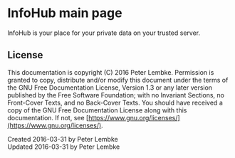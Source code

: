 # InfoHub main page
InfoHub is your place for your private data on your trusted server.

## License
This documentation is copyright (C) 2016 Peter Lembke.
 Permission is granted to copy, distribute and/or modify this document under the terms of the GNU Free Documentation License, Version 1.3 or any later version published by the Free Software Foundation; with no Invariant Sections, no Front-Cover Texts, and no Back-Cover Texts.
You should have received a copy of the GNU Free Documentation License along with this documentation. If not, see [https://www.gnu.org/licenses/](https://www.gnu.org/licenses/).

Created 2016-03-31 by Peter Lembke  
Updated 2016-03-31 by Peter Lembke
